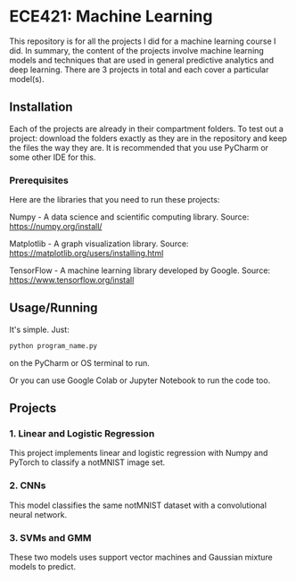 # ECE421: Machine Learning

This repository is for all the projects I did for a machine learning course I did. 
In summary, the content of the projects involve machine learning models and techniques that are used in general predictive analytics and deep learning.
There are 3 projects in total and each cover a particular model(s). 

## Installation

Each of the projects are already in their compartment folders. To test out a project: download the folders exactly as they are in the repository and keep the files the way they are. It is recommended that you use PyCharm or some other IDE for this. 

### Prerequisites

Here are the libraries that you need to run these projects:

Numpy - A data science and scientific computing library. Source: https://numpy.org/install/

Matplotlib - A graph visualization library. Source: https://matplotlib.org/users/installing.html

TensorFlow - A machine learning library developed by Google. Source: https://www.tensorflow.org/install

## Usage/Running 

It's simple. Just:

```bash
python program_name.py
```
on the PyCharm or OS terminal to run.

Or you can use Google Colab or Jupyter Notebook to run the code too.

## Projects 

### 1. Linear and Logistic Regression

This project implements linear and logistic regression with Numpy and PyTorch to classify a notMNIST image set. 

### 2. CNNs

This model classifies the same notMNIST dataset with a convolutional neural network.

### 3. SVMs and GMM

These two models uses support vector machines and Gaussian mixture models to predict.
